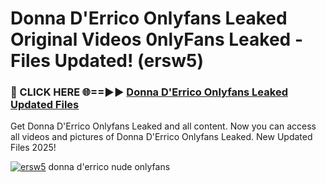 # Donna D'Errico Onlyfans Leaked Original Videos 0nlyFans Leaked - Files Updated! (ersw5)

<h3>🔴 CLICK HERE 🌐==►► <a href="https://tinyurl.com/2jnfzry5" rel="nofollow">Donna D'Errico Onlyfans Leaked Updated Files</a></h3>

Get Donna D'Errico Onlyfans Leaked and all content. Now you can access all videos and pictures of Donna D'Errico Onlyfans Leaked. New Updated Files 2025!

[![ersw5](https://i.imgur.com/GyGTBgg.gif)](https://tinyurl.com/2jnfzry5)
donna d'errico nude onlyfans